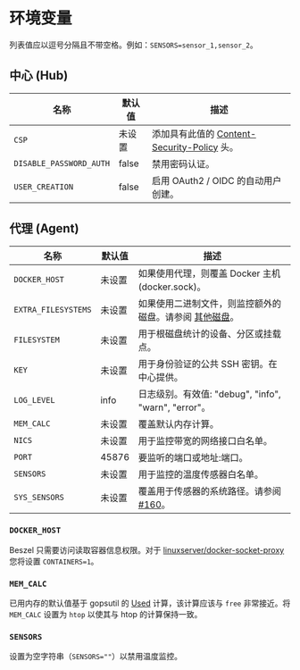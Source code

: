# 环境变量

列表值应以逗号分隔且不带空格。例如：`SENSORS=sensor_1,sensor_2`。

## 中心 (Hub)

| 名称                    | 默认值 | 描述                                                                                                                             |
| ----------------------- | ------ | -------------------------------------------------------------------------------------------------------------------------------- |
| `CSP`                   | 未设置 | 添加具有此值的 [Content-Security-Policy](https://developer.mozilla.org/zh-CN/docs/Web/HTTP/Headers/Content-Security-Policy) 头。 |
| `DISABLE_PASSWORD_AUTH` | false  | 禁用密码认证。                                                                                                                   |
| `USER_CREATION`         | false  | 启用 OAuth2 / OIDC 的自动用户创建。                                                                                              |

## 代理 (Agent)

| 名称                | 默认值 | 描述                                                                                         |
| ------------------- | ------ | -------------------------------------------------------------------------------------------- |
| `DOCKER_HOST`       | 未设置 | 如果使用代理，则覆盖 Docker 主机 (docker.sock)。                                             |
| `EXTRA_FILESYSTEMS` | 未设置 | 如果使用二进制文件，则监控额外的磁盘。请参阅 [其他磁盘](./additional-disks.md)。             |
| `FILESYSTEM`        | 未设置 | 用于根磁盘统计的设备、分区或挂载点。                                                         |
| `KEY`               | 未设置 | 用于身份验证的公共 SSH 密钥。在中心提供。                                                    |
| `LOG_LEVEL`         | info   | 日志级别。有效值: "debug", "info", "warn", "error"。                                         |
| `MEM_CALC`          | 未设置 | 覆盖默认内存计算。                                                                           |
| `NICS`              | 未设置 | 用于监控带宽的网络接口白名单。                                                               |
| `PORT`              | 45876  | 要监听的端口或地址:端口。                                                                    |
| `SENSORS`           | 未设置 | 用于监控的温度传感器白名单。                                                                 |
| `SYS_SENSORS`       | 未设置 | 覆盖用于传感器的系统路径。请参阅 [#160](https://github.com/henrygd/beszel/discussions/160)。 |

### `DOCKER_HOST`

Beszel 只需要访问读取容器信息权限。对于 [linuxserver/docker-socket-proxy](https://github.com/linuxserver/docker-socket-proxy) 您将设置 `CONTAINERS=1`。

### `MEM_CALC`

已用内存的默认值基于 gopsutil 的 [Used](https://pkg.go.dev/github.com/shirou/gopsutil/v4@v4.24.6/mem#VirtualMemoryStat) 计算，该计算应该与 `free` 非常接近。将 `MEM_CALC` 设置为 `htop` 以使其与 htop 的计算保持一致。

### `SENSORS`

设置为空字符串（`SENSORS=""`）以禁用温度监控。